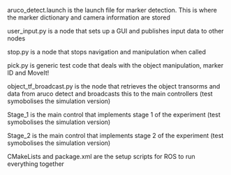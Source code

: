 aruco_detect.launch is the launch file for marker detection. This is where the marker dictionary and camera information are stored 

user_input.py is a node that sets up a GUI and publishes input data to other nodes

stop.py is a node that stops navigation and manipulation when called

pick.py is generic test code that deals with the object manipulation, marker ID and MoveIt!

object_tf_broadcast.py is the node that retrieves the object transorms and data from aruco detect and broadcasts this to the main controllers (test symobolises the simulation version)

Stage_1 is the main control that implements stage 1 of the experiment (test symobolises the simulation version)

Stage_2 is the main control that implements stage 2 of the experiment (test symobolises the simulation version)

CMakeLists and package.xml are the setup scripts for ROS to run everything together
